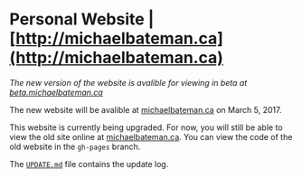 # Personal Website | [http://michaelbateman.ca](http://michaelbateman.ca)

*The new version of the website is avalible for viewing in beta at [beta.michaelbateman.ca](https://beta.michaelbateman.ca)*

The new website will be avalible at [michaelbateman.ca](http://michaelbateman.ca) on March 5, 2017.

This website is currently being upgraded.  For now, you will still be able to view the old site online at [michaelbateman.ca](http://michaelbateman.ca).  You can view the code of the old website in the `gh-pages` branch.

The [`UPDATE.md`](UPDATE.md) file contains the update log.
